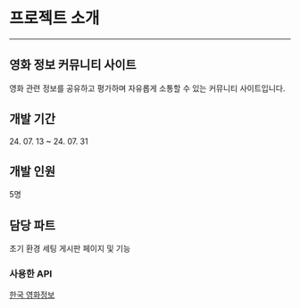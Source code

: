 <h1>프로젝트 소개</h1>
<hr>

<h2> 영화 정보 커뮤니티 사이트</h2>
영화 관련 정보를 공유하고 평가하며 자유롭게 소통할 수 있는 커뮤니티 사이트입니다.
<br>

<h2>개발 기간</h2>
24. 07. 13 ~ 24. 07. 31
<br>

<h2>개발 인원</h2>
5명       
<br>

<h2>담당 파트</h2>
초기 환경 세팅
게시판 페이지 및 기능
<br>

<h3>사용한 API</h3>
<a href="https://www.kmdb.or.kr/info/api/apiDetail/6">한국 영화정보</a>
